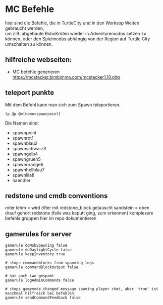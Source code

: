 # MC Befehle
hier sind die Befehle, die in TurtleCity und in den Worksop Welten gebraucht werden,  
um z.B. abgebaute RoboKröten wieder in Adventuremodus setzen zu können, oder den Spielmodus abhängig von der Region auf Turtile City umschalten zu können.

## hilfreiche webseiten:
- MC befehle generieren https://mcstacker.bimbimma.com/mcstacker1.10.php

## teleport punkte
Mit dem Befehl kann man sich zum Spawn teleportieren.
```mcfunction
tp @p @e[name=spawnpoint]
```
Die Namen sind:
- spawnpoint
- spawnrot1
- spawnblau2
- spawnschwarz3
- spawngelb4
- spawngruen5
- spawnorange6
- spawnhellblau7
- spawnlila8
- haendler

## redstone und cmdb conventions
roter lehm = wird öfter mit redstone_block getauscht
sandstein = oben drauf gehört redstone (falls was kaputt ging, zum erkennen)
komplexere befehls gruppen hier im repo dokumentieren

## gamerules for server
```mcfunction
gamerule doMobSpawning false
gamerule doDaylightCycle false
gamerule keepInventory true

# stops commandblocks from spamming logs
gamerule commandBlockOutput false

# hat auch iwo gespamt
gamerule logAdminCommands false

# stops gamemode changed message spaming player chat, aber 'true' ist manchmal hilfreich bei befehlen
gamerule sendCommandFeedback false
```